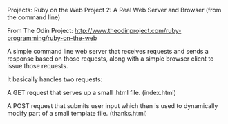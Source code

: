 Projects: Ruby on the Web
Project 2: A Real Web Server and Browser (from the command line)

From The Odin Project: http://www.theodinproject.com/ruby-programming/ruby-on-the-web

A simple command line web server that receives requests and sends a response based on those requests, along with a simple browser client to issue those requests.

It basically handles two requests:

  A GET request that serves up a small .html file. (index.html)

  A POST request that submits user input which then is used to dynamically modify part of a small template file. (thanks.html)